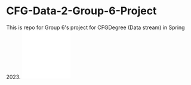 # CFG-Data-2-Group-6-Project
This is repo for Group 6's project for CFGDegree  (Data stream) in Spring 2023.
<img src='./images/CFG-logo.png'>